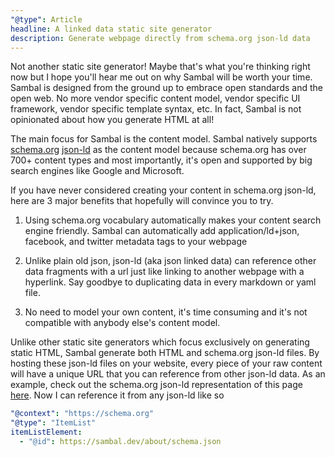 ```yaml
---
"@type": Article
headline: A linked data static site generator
description: Generate webpage directly from schema.org json-ld data
---
```


Not another static site generator!  Maybe that's what you're thinking right now but I hope you'll hear me out on why Sambal will be worth your time.  Sambal is designed from the ground up to embrace open standards and the open web.  No more vendor specific content model, vendor specific UI framework, vendor specific template syntax, etc.  In fact, Sambal is not opinionated about how you generate HTML at all!

The main focus for Sambal is the content model.  Sambal natively supports [schema.org](https://schema.org/) [json-ld](https://json-ld.org/) as the content model because schema.org has over 700+ content types and most importantly, it's open and supported by big search engines like Google and Microsoft.

If you have never considered creating your content in schema.org json-ld, here are 3 major benefits that hopefully will convince you to try.

1. Using schema.org vocabulary automatically makes your content search engine friendly.  Sambal can automatically add application/ld+json, facebook, and twitter metadata tags to your webpage

2. Unlike plain old json, json-ld (aka json linked data) can reference other data fragments with a url just like linking to another webpage with a hyperlink.  Say goodbye to duplicating data in every markdown or yaml file.

3. No need to model your own content, it's time consuming and it's not compatible with anybody else's content model.

Unlike other static site generators which focus exclusively on generating static HTML, Sambal generate both HTML and schema.org json-ld files.  By hosting these json-ld files on your website, every piece of your raw content will have a unique URL that you can reference from other json-ld data.  As an example, check out the schema.org json-ld representation of this page [here](https://sambal.dev/about/schema.json).  Now I can reference it from any json-ld like so

```yaml
"@context": "https://schema.org"
"@type": "ItemList"
itemListElement:
  - "@id": https://sambal.dev/about/schema.json
```


